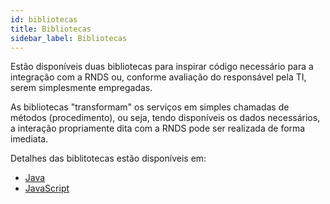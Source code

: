 ```yaml
---
id: bibliotecas
title: Bibliotecas
sidebar_label: Bibliotecas
---
```


Estão disponíveis duas bibliotecas para inspirar código necessário para a integração com a RNDS ou, conforme avaliação do responsável pela TI, serem simplesmente empregadas. 

As bibliotecas "transformam" os serviços em simples chamadas de métodos (procedimento), ou seja, tendo disponíveis os dados necessários, a interação propriamente dita com a RNDS pode ser realizada de forma imediata.

Detalhes das biblitotecas estão disponíveis em:

- [Java](https://github.com/kyriosdata/rnds/tree/master/projetos/lib)
- [JavaScript](https://github.com/kyriosdata/rnds/tree/master/projetos/rnds-js)


